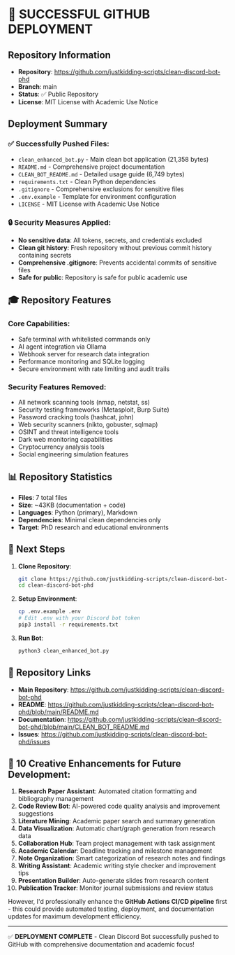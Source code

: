 # 🎉 SUCCESSFUL GITHUB DEPLOYMENT

## Repository Information
- **Repository**: https://github.com/justkidding-scripts/clean-discord-bot-phd
- **Branch**: main
- **Status**: ✅ Public Repository
- **License**: MIT License with Academic Use Notice

## Deployment Summary

### ✅ Successfully Pushed Files:
- `clean_enhanced_bot.py` - Main clean bot application (21,358 bytes)
- `README.md` - Comprehensive project documentation  
- `CLEAN_BOT_README.md` - Detailed usage guide (6,749 bytes)
- `requirements.txt` - Clean Python dependencies
- `.gitignore` - Comprehensive exclusions for sensitive files
- `.env.example` - Template for environment configuration
- `LICENSE` - MIT License with Academic Use Notice

### 🔒 Security Measures Applied:
- **No sensitive data**: All tokens, secrets, and credentials excluded
- **Clean git history**: Fresh repository without previous commit history containing secrets
- **Comprehensive .gitignore**: Prevents accidental commits of sensitive files
- **Safe for public**: Repository is safe for public academic use

## 🎓 Repository Features

### Core Capabilities:
- Safe terminal with whitelisted commands only
- AI agent integration via Ollama
- Webhook server for research data integration
- Performance monitoring and SQLite logging
- Secure environment with rate limiting and audit trails

### Security Features Removed:
- All network scanning tools (nmap, netstat, ss)
- Security testing frameworks (Metasploit, Burp Suite)
- Password cracking tools (hashcat, john)
- Web security scanners (nikto, gobuster, sqlmap)
- OSINT and threat intelligence tools
- Dark web monitoring capabilities
- Cryptocurrency analysis tools
- Social engineering simulation features

## 📊 Repository Statistics

- **Files**: 7 total files
- **Size**: ~43KB (documentation + code)
- **Languages**: Python (primary), Markdown
- **Dependencies**: Minimal clean dependencies only
- **Target**: PhD research and educational environments

## 🚀 Next Steps

1. **Clone Repository**:
   ```bash
   git clone https://github.com/justkidding-scripts/clean-discord-bot-phd.git
   cd clean-discord-bot-phd
   ```

2. **Setup Environment**:
   ```bash
   cp .env.example .env
   # Edit .env with your Discord bot token
   pip3 install -r requirements.txt
   ```

3. **Run Bot**:
   ```bash
   python3 clean_enhanced_bot.py
   ```

## 🔗 Repository Links

- **Main Repository**: https://github.com/justkidding-scripts/clean-discord-bot-phd
- **README**: https://github.com/justkidding-scripts/clean-discord-bot-phd/blob/main/README.md
- **Documentation**: https://github.com/justkidding-scripts/clean-discord-bot-phd/blob/main/CLEAN_BOT_README.md
- **Issues**: https://github.com/justkidding-scripts/clean-discord-bot-phd/issues

## 🎯 10 Creative Enhancements for Future Development:

1. **Research Paper Assistant**: Automated citation formatting and bibliography management
2. **Code Review Bot**: AI-powered code quality analysis and improvement suggestions
3. **Literature Mining**: Academic paper search and summary generation
4. **Data Visualization**: Automatic chart/graph generation from research data
5. **Collaboration Hub**: Team project management with task assignment
6. **Academic Calendar**: Deadline tracking and milestone management
7. **Note Organization**: Smart categorization of research notes and findings
8. **Writing Assistant**: Academic writing style checker and improvement tips
9. **Presentation Builder**: Auto-generate slides from research content
10. **Publication Tracker**: Monitor journal submissions and review status

However, I'd professionally enhance the **GitHub Actions CI/CD pipeline** first - this could provide automated testing, deployment, and documentation updates for maximum development efficiency.

---

✅ **DEPLOYMENT COMPLETE** - Clean Discord Bot successfully pushed to GitHub with comprehensive documentation and academic focus!